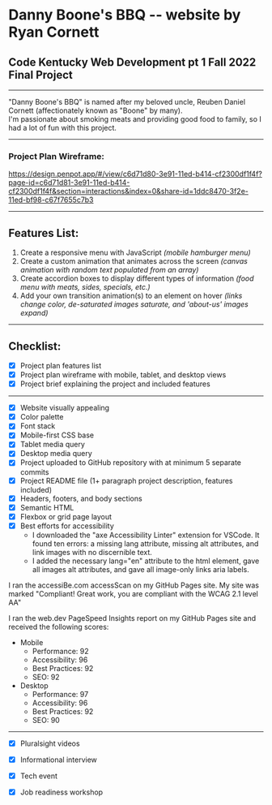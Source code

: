# Danny Boone's BBQ -- website by Ryan Cornett  
## Code Kentucky Web Development pt 1 Fall 2022 Final Project  

---

"Danny Boone's BBQ" is named after my beloved uncle, Reuben Daniel Cornett (affectionately known as "Boone" by many).  
I'm passionate about smoking meats and providing good food to family, so I had a lot of fun with this project.  

---

### Project Plan Wireframe:

https://design.penpot.app/#/view/c6d71d80-3e91-11ed-b414-cf2300df1f4f?page-id=c6d71d81-3e91-11ed-b414-cf2300df1f4f&section=interactions&index=0&share-id=1ddc8470-3f2e-11ed-bf98-c67f7655c7b3

---

## Features List:
 1. Create a responsive menu with JavaScript *(mobile hamburger menu)*
 2. Create a custom animation that animates across the screen *(canvas animation with random text populated from an array)*
 3. Create accordion boxes to display different types of information *(food menu with meats, sides, specials, etc.)*
 4. Add your own transition animation(s) to an element on hover *(links change color, de-saturated images saturate, and 'about-us' images expand)*  

---
  
## Checklist:
- [x] Project plan features list
- [x] Project plan wireframe with mobile, tablet, and desktop views
- [x] Project brief explaining the project and included features
---
- [x] Website visually appealing
- [x] Color palette
- [x] Font stack
- [x] Mobile-first CSS base
- [X] Tablet media query
- [X] Desktop media query
- [x] Project uploaded to GitHub repository with at minimum 5 separate commits
- [x] Project README file (1+ paragraph project description, features included)
- [x] Headers, footers, and body sections
- [x] Semantic HTML
- [x] Flexbox or grid page layout
- [x] Best efforts for accessibility
    - I downloaded the "axe Accessibility Linter" extension for VSCode. It found ten errors: a missing lang attribute, missing alt attributes, and link images with no discernible text.
    - I added the necessary lang="en" attribute to the html element, gave all images alt attributes, and gave all image-only links aria labels.  
  
I ran the accessiBe.com accessScan on my GitHub Pages site. My site was marked "Compliant! Great work, you are compliant with the WCAG 2.1 level AA"  
   
I ran the web.dev PageSpeed Insights report on my GitHub Pages site and received the following scores:  
- Mobile
    - Performance: 92
    - Accessibility: 96
    - Best Practices: 92
    - SEO: 92
- Desktop
    - Performance: 97
    - Accessibility: 96
    - Best Practices: 92
    - SEO: 90
---
- [x] Pluralsight videos
- [x] Informational interview
- [x] Tech event
- [x] Job readiness workshop  
  